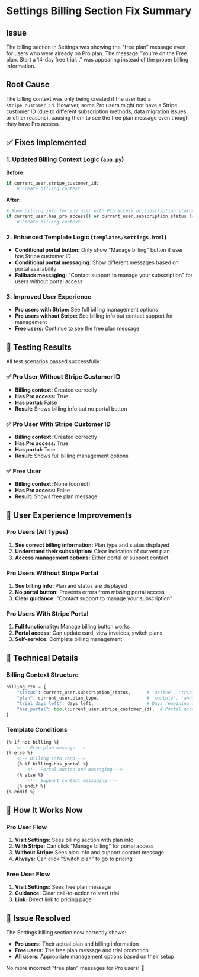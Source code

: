 # Settings Billing Section Fix Summary

## Issue
The billing section in Settings was showing the "free plan" message even for users who were already on Pro plan. The message "You're on the Free plan. Start a 14-day free trial..." was appearing instead of the proper billing information.

## Root Cause
The billing context was only being created if the user had a `stripe_customer_id`. However, some Pro users might not have a Stripe customer ID (due to different subscription methods, data migration issues, or other reasons), causing them to see the free plan message even though they have Pro access.

## ✅ Fixes Implemented

### 1. Updated Billing Context Logic (`app.py`)
**Before:**
```python
if current_user.stripe_customer_id:
    # Create billing context
```

**After:**
```python
# Show billing info for any user with Pro access or subscription status
if current_user.has_pro_access() or current_user.subscription_status != 'free':
    # Create billing context
```

### 2. Enhanced Template Logic (`templates/settings.html`)
- **Conditional portal button:** Only show "Manage billing" button if user has Stripe customer ID
- **Conditional portal messaging:** Show different messages based on portal availability
- **Fallback messaging:** "Contact support to manage your subscription" for users without portal access

### 3. Improved User Experience
- **Pro users with Stripe:** See full billing management options
- **Pro users without Stripe:** See billing info but contact support for management
- **Free users:** Continue to see the free plan message

## 🧪 Testing Results

All test scenarios passed successfully:

### ✅ Pro User Without Stripe Customer ID
- **Billing context:** Created correctly
- **Has Pro access:** True
- **Has portal:** False
- **Result:** Shows billing info but no portal button

### ✅ Pro User With Stripe Customer ID
- **Billing context:** Created correctly
- **Has Pro access:** True
- **Has portal:** True
- **Result:** Shows full billing management options

### ✅ Free User
- **Billing context:** None (correct)
- **Has Pro access:** False
- **Result:** Shows free plan message

## 🎯 User Experience Improvements

### Pro Users (All Types)
1. **See correct billing information:** Plan type and status displayed
2. **Understand their subscription:** Clear indication of current plan
3. **Access management options:** Either portal or support contact

### Pro Users Without Stripe Portal
1. **See billing info:** Plan and status are displayed
2. **No portal button:** Prevents errors from missing portal access
3. **Clear guidance:** "Contact support to manage your subscription"

### Pro Users With Stripe Portal
1. **Full functionality:** Manage billing button works
2. **Portal access:** Can update card, view invoices, switch plans
3. **Self-service:** Complete billing management

## 🔧 Technical Details

### Billing Context Structure
```python
billing_ctx = {
    "status": current_user.subscription_status,      # 'active', 'trialing', etc.
    "plan": current_user.plan_type,                  # 'monthly', 'annual', etc.
    "trial_days_left": days_left,                    # Days remaining in trial
    "has_portal": bool(current_user.stripe_customer_id),  # Portal access
}
```

### Template Conditions
```html
{% if not billing %}
    <!-- Free plan message -->
{% else %}
    <!-- Billing info card -->
    {% if billing.has_portal %}
        <!-- Portal button and messaging -->
    {% else %}
        <!-- Support contact messaging -->
    {% endif %}
{% endif %}
```

## 🚀 How It Works Now

### Pro User Flow
1. **Visit Settings:** Sees billing section with plan info
2. **With Stripe:** Can click "Manage billing" for portal access
3. **Without Stripe:** Sees plan info and support contact message
4. **Always:** Can click "Switch plan" to go to pricing

### Free User Flow
1. **Visit Settings:** Sees free plan message
2. **Guidance:** Clear call-to-action to start trial
3. **Link:** Direct link to pricing page

## 🎉 Issue Resolved

The Settings billing section now correctly shows:
- **Pro users:** Their actual plan and billing information
- **Free users:** The free plan message and trial promotion
- **All users:** Appropriate management options based on their setup

No more incorrect "free plan" messages for Pro users! 🎯
